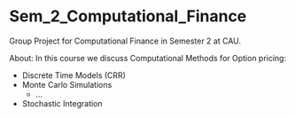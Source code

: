 # Sem_2_Computational_Finance
Group Project for Computational Finance in Semester 2 at CAU. 

About: In this course we discuss Computational Methods for Option pricing:
- Discrete Time Models (CRR)
- Monte Carlo Simulations
  - ...
- Stochastic Integration
